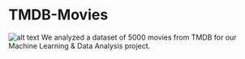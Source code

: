 # TMDB-Movies
![alt text](https://medium.com/swlh/movie-recommendation-and-rating-prediction-using-k-nearest-neighbors-704ca8ccaff3)
We analyzed a dataset of 5000 movies from TMDB for our Machine Learning & Data Analysis project.

